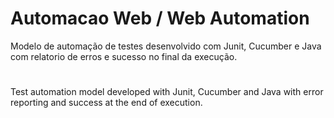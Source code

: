 # Automacao Web / Web Automation

Modelo de automação de testes desenvolvido com Junit, Cucumber e Java com relatorio de erros e sucesso no final da execução.

#

Test automation model developed with Junit, Cucumber and Java with error reporting and success at the end of execution.
